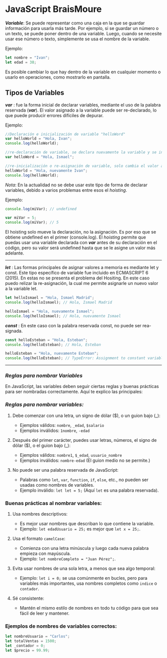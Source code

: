 # JavaScript BraisMoure

**_Variable_**: Se puede representar como una caja en la que se guardar información para usarla más tarde. Por ejemplo, si se guardar un número o un texto, se puede poner dentro de una variable. Luego, cuando se necesite usar ese número o texto, simplemente se usa el nombre de la variable.

Ejemplo:

```js
let nombre = "Ivan";
let edad = 38;
```

Es posible cambiar lo que hay dentro de la variable en cualquier momento o usarlo en operaciones, como mostrarlo en pantalla.

## Tipos de Variables

**_var_** : fue la forma inicial de declarar variables, mediante el uso de la palabra reservada (_**var**_). El valor asignado a la variable puede ser re-declarado, lo que puede producir errores difíciles de depurar. 

Ejemplo:

```js
//Declaración e inicialización de variable "helloWord"
var helloWorld = "Hola, Ivan"; 
console.log(helloWorld);

//re-declaración de variable, se declara nuevamente la variable y se inicializa con un nuevo valor
var helloWord = "Hola, Ismael"; 

//re-inicialización o re-asignación de variable, solo cambia el valor asignado a la variable. 
helloWorld = "Hola, nuevamente Ivan"; 
console.log(helloWorld);
```

_Nota_: En la actualidad no se debe usar este tipo de forma de declarar variables, debido a varios problemas entre esos el _hoisting_.

Ejemplo:

```js
console.log(miVar); // undefined

var miVar = 5;
console.log(miVar); // 5
```

El hoisting solo mueve la declaración, no la asignación. Es por eso que se obtiene undefined en el primer (console.log). El _hoisting_ permite que puedas usar una variable declarada con **_var_** antes de su declaración en el código, pero su valor será undefined hasta que se le asigne un valor más adelante.

---

**_let_** : Las formas principales de asignar valores a memoria es mediante let y const. Este tipo específico de variable fue incluido en ECMASCRIPT 6 (2015). En estas no se presenta el problema del Hositing. En este caso puedo relizar la re-asignación, la cual me permite asignarle un nuevo valor a la variable let.

```js
let helloIsmael = "Hola, Ismael Madrid";
console.log(helloIsmael); // Hola, Ismael Madrid

helloIsmael = "Hola, nuevamente Ismael";
console.log(helloIsmael); // Hola, nuevamente Ismael
```


**_const_** : En este caso con la palabra reservada const, no puede ser rea-signada. 

```js
const helloEsteban = "Hola, Esteban";
console.log(helloEsteban); // Hola, Esteban

helloEsteban = "Hola, nuevamente Esteban";
console.log(helloEsteban); // TypeError: Assignment to constant variable.
```

---

### _Reglas para nombrar Variables_

En JavaScript, las variables deben seguir ciertas reglas y buenas prácticas para ser nombradas correctamente. Aquí te explico las principales:

### _Reglas para nombrar variables:_

1. Debe comenzar con una letra, un signo de dólar ($), o un guion bajo (\_):

   - Ejemplos válidos: `nombre`, `_edad`, `$salario`
   - Ejemplos inválidos: `1nombre`, `-edad`

1. Después del primer carácter, puedes usar letras, números, el signo de dólar ($), o el guion bajo (\_):

   - Ejemplos válidos: `nombre1`, `$_edad`, `usuario_nombre`
   - Ejemplos inválidos: `nombre-edad` (El guion medio no se permite.)

1. No puede ser una palabra reservada de JavaScript:
   - Palabras como `let`, `var`, `function`, `if`, `else`, etc., no pueden ser usadas como nombres de variables.
   - Ejemplo inválido: `let let = 5;` (Aquí `let` es una palabra reservada).

### Buenas prácticas al nombrar variables:

1. Usa nombres descriptivos:

   - Es mejor usar nombres que describan lo que contiene la variable.
   - Ejemplo: `let edadUsuario = 25;` es mejor que `let x = 25;`.

2. Usa el formato `camelCase`:

   - Comienza con una letra minúscula y luego cada nueva palabra empieza con mayúscula.
   - Ejemplo: `let nombreCompleto = "Juan Pérez";`.

3. Evita usar nombres de una sola letra, a menos que sea algo temporal:

   - Ejemplo: `let i = 0;` se usa comúnmente en bucles, pero para variables más importantes, usa nombres completos como `indice` o `contador`.

4. Sé consistente:

   - Mantén el mismo estilo de nombres en todo tu código para que sea fácil de leer y mantener.

### Ejemplos de nombres de variables correctos:

```javascript
let nombreUsuario = "Carlos";
let totalVentas = 1500;
let _contador = 0;
let $precio = 99.99;
```

